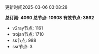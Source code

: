 更新时间2025-03-06 03:08:28

**总订阅: 4060**
**总节点: 10608**
**有效节点: 3862**
- v2ray节点: 1161
- trojan节点: 1710
- ss节点: 988
- ssr节点: 3
